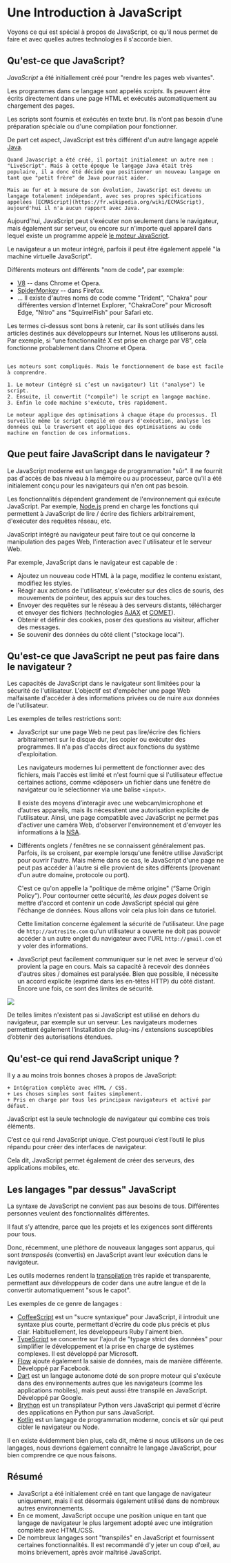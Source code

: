# Une Introduction à JavaScript

Voyons ce qui est spécial à propos de JavaScript, ce qu'il nous permet de faire et avec quelles autres technologies il s'accorde bien.

## Qu'est-ce que JavaScript?

*JavaScript* a été initiallement créé pour "rendre les pages web vivantes".

Les programmes dans ce langage sont appelés *scripts*. Ils peuvent être écrits directement dans une page HTML et exécutés automatiquement au chargement des pages.

Les scripts sont fournis et exécutés en texte brut. Ils n'ont pas besoin d'une préparation spéciale ou d'une compilation pour fonctionner.

De part cet aspect, JavaScript est très différent d'un autre langage appelé [Java](https://fr.wikipedia.org/wiki/Java_(langage)).

```smart header="Pourquoi est-il appelé <u>Java</u>Script ?"
Quand Javascript a été créé, il portait initialement un autre nom : "LiveScript". Mais à cette époque le langage Java était très populaire, il a donc été décidé que positionner un nouveau langage en tant que "petit frère" de Java pourrait aider.

Mais au fur et à mesure de son évolution, JavaScript est devenu un langage totalement indépendant, avec ses propres spécifications appelées [ECMAScript](https://fr.wikipedia.org/wiki/ECMAScript), aujourd'hui il n'a aucun rapport avec Java.
```

Aujourd'hui, JavaScript peut s'exécuter non seulement dans le navigateur, mais également sur serveur, ou encore sur n'importe quel appareil dans lequel existe un programme appelé [le moteur JavaScript](https://fr.wikipedia.org/wiki/Moteur_JavaScript).

Le navigateur a un moteur intégré, parfois il peut être également appelé "la machine virtuelle JavaScript".

Différents moteurs ont différents "nom de code", par exemple:

- [V8](https://fr.wikipedia.org/wiki/V8_(moteur_JavaScript)) -- dans Chrome et Opera.
- [SpiderMonkey](https://fr.wikipedia.org/wiki/SpiderMonkey) -- dans Firefox.
- … Il existe d'autres noms de code comme "Trident", "Chakra" pour différentes version d'Internet Explorer, "ChakraCore" pour Microsoft Edge, "Nitro" ans "SquirrelFish" pour Safari etc.

Les termes ci-dessus sont bons à retenir, car ils sont utilisés dans les articles destinés aux développeurs sur Internet. Nous les utiliserons aussi. Par exemple, si "une fonctionnalité X est prise en charge par V8", cela fonctionne probablement dans Chrome et Opera.

```smart header="Comment fonctionnent les moteurs ?"

Les moteurs sont compliqués. Mais le fonctionnement de base est facile à comprendre.

1. Le moteur (intégré si c’est un navigateur) lit ("analyse") le script.
2. Ensuite, il convertit ("compile") le script en langage machine.
3. Enfin le code machine s'exécute, très rapidement.

Le moteur applique des optimisations à chaque étape du processus. Il surveille même le script compilé en cours d'exécution, analyse les données qui le traversent et applique des optimisations au code machine en fonction de ces informations. 
```

## Que peut faire JavaScript dans le navigateur ?

Le JavaScript moderne est un langage de programmation "sûr". Il ne fournit pas d'accès de bas niveau à la mémoire ou au processeur, parce qu'il a été initialement conçu pour les navigateurs qui n'en ont pas besoin.

Les fonctionnalités dépendent grandement de l'environnement qui exécute JavaScript. Par exemple, [Node.js](https://fr.wikipedia.org/wiki/Node.js) prend en charge les fonctions qui permettent à JavaScript de lire / écrire des fichiers arbitrairement, d'exécuter des requêtes réseau, etc.

JavaScript intégré au navigateur peut faire tout ce qui concerne la manipulation des pages Web, l'interaction avec l'utilisateur et le serveur Web.

Par exemple, JavaScript dans le navigateur est capable de : 

- Ajoutez un nouveau code HTML à la page, modifiez le contenu existant, modifiez les styles.
- Réagir aux actions de l'utilisateur, s'exécuter sur des clics de souris, des mouvements de pointeur, des appuis sur des touches.
- Envoyer des requêtes sur le réseau à des serveurs distants, télécharger et envoyer des fichiers (technologies [AJAX](https://fr.wikipedia.org/wiki/Ajax_(informatique)) et [COMET](https://fr.wikipedia.org/wiki/Comet_(informatique))).
- Obtenir et définir des cookies, poser des questions au visiteur, afficher des messages.
- Se souvenir des données du côté client ("stockage local").

## Qu'est-ce que JavaScript ne peut pas faire dans le navigateur ? 

Les capacités de JavaScript dans le navigateur sont limitées pour la sécurité de l'utilisateur. L'objectif est d'empêcher une page Web malfaisante d'accéder à des informations privées ou de nuire aux données de l'utilisateur.

Les exemples de telles restrictions sont:

- JavaScript sur une page Web ne peut pas lire/écrire des fichiers arbitrairement sur le disque dur, les copier ou exécuter des programmes. Il n'a pas d'accès direct aux fonctions du système d'exploitation.

    Les navigateurs modernes lui permettent de fonctionner avec des fichiers, mais l'accès est limité et n'est fourni que si l'utilisateur effectue certaines actions, comme «déposer» un fichier dans une fenêtre de navigateur ou le sélectionner via une balise `<input>`.

    Il existe des moyens d’interagir avec une webcam/microphone et d’autres appareils, mais ils nécessitent une autorisation explicite de l’utilisateur. Ainsi, une page compatible avec JavaScript ne permet pas d'activer une caméra Web, d'observer l'environnement et d'envoyer les informations à la [NSA](https://fr.wikipedia.org/wiki/National_Security_Agency).

- Différents onglets / fenêtres ne se connaissent généralement pas. Parfois, ils se croisent, par exemple lorsqu'une fenêtre utilise JavaScript pour ouvrir l'autre. Mais même dans ce cas, le JavaScript d'une page ne peut pas accéder à l'autre si elle provient de sites différents (provenant d'un autre domaine, protocole ou port).

    C'est ce qu'on appelle la "politique de même origine" (“Same Origin Policy”). Pour contourner cette sécurité, *les deux pages* doivent se mettre d'accord et contenir un code JavaScript spécial qui gère l'échange de données. Nous allons voir cela plus loin dans ce tutoriel.

    Cette limitation concerne également la sécurité de l'utilisateur. Une page de `http://autresite.com` qu'un utilisateur a ouverte ne doit pas pouvoir accéder à un autre onglet du navigateur avec l'URL `http://gmail.com` et y voler des informations.

- JavaScript peut facilement communiquer sur le net avec le serveur d'où provient la page en cours. Mais sa capacité à recevoir des données d'autres sites / domaines est paralysée. Bien que possible, il nécessite un accord explicite (exprimé dans les en-têtes HTTP) du côté distant. Encore une fois, ce sont des limites de sécurité.

![](limitations.svg)

De telles limites n'existent pas si JavaScript est utilisé en dehors du navigateur, par exemple sur un serveur. Les navigateurs modernes permettent également l’installation de plug-ins / extensions susceptibles d’obtenir des autorisations étendues.

## Qu'est-ce qui rend JavaScript unique ?

Il y a au moins trois bonnes choses à propos de JavaScript:

```compare
+ Intégration complète avec HTML / CSS.
+ Les choses simples sont faites simplement.
+ Pris en charge par tous les principaux navigateurs et activé par défaut.
```

JavaScript est la seule technologie de navigateur qui combine ces trois éléments.

C’est ce qui rend JavaScript unique. C’est pourquoi c’est l’outil le plus répandu pour créer des interfaces de navigateur.

Cela dit, JavaScript permet également de créer des serveurs, des applications mobiles, etc.

## Les langages "par dessus" JavaScript

La syntaxe de JavaScript ne convient pas aux besoins de tous. Différentes personnes veulent des fonctionnalités différentes.

Il faut s’y attendre, parce que les projets et les exigences sont différents pour tous.

Donc, récemment, une pléthore de nouveaux langages sont apparus, qui sont *transposés* (convertis) en JavaScript avant leur exécution dans le navigateur.

Les outils modernes rendent la [transpilation](https://fr.wiktionary.org/wiki/transpilation) très rapide et transparente, permettant aux développeurs de coder dans une autre langue et de la convertir automatiquement "sous le capot".

Les exemples de ce genre de langages :

- [CoffeeScript](http://coffeescript.org/) est un "sucre syntaxique" pour JavaScript, il introduit une syntaxe plus courte, permettant d’écrire du code plus précis et plus clair. Habituellement, les développeurs Ruby l'aiment bien.
- [TypeScript](http://www.typescriptlang.org/) se concentre sur l'ajout de "typage strict des données" pour simplifier le développement et la prise en charge de systèmes complexes. Il est développé par Microsoft.
- [Flow](http://flow.org/) ajoute également la saisie de données, mais de manière différente. Développé par Facebook.
- [Dart](https://www.dartlang.org/) est un langage autonome doté de son propre moteur qui s'exécute dans des environnements autres que les navigateurs (comme les applications mobiles), mais peut aussi être transpilé en JavaScript. Développé par Google.
- [Brython](https://brython.info/) est un transpilateur Python vers JavaScript qui permet d'écrire des applications en Python pur sans JavaScript.
- [Kotlin](https://kotlinlang.org/docs/reference/js-overview.html) est un langage de programmation moderne, concis et sûr qui peut cibler le navigateur ou Node.

Il en existe évidemment bien plus, cela dit, même si nous utilisons un de ces langages, nous devrions également connaître le langage JavaScript, pour bien comprendre ce que nous faisons.

## Résumé

- JavaScript a été initialement créé en tant que langage de navigateur uniquement, mais il est désormais également utilisé dans de nombreux autres environnements.
- En ce moment, JavaScript occupe une position unique en tant que langage de navigateur le plus largement adopté avec une intégration complète avec HTML/CSS.
- De nombreux langages sont "transpilés" en JavaScript et fournissent certaines fonctionnalités. Il est recommandé d'y jeter un coup d'œil, au moins brièvement, après avoir maîtrisé JavaScript.
